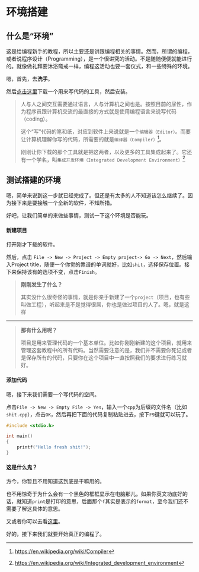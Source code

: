 # 环境搭建

## 什么是“环境”

这是给编程新手的教程，所以主要还是讲跟编程相关的事情。然而，所谓的编程，或者说程序设计（Programming），是一个很讲究的活动。不是随随便便就能进行的。就像做礼拜要沐浴斋戒一样，编程这活动也要一套仪式，和一些特殊的环境。

嗯，首先，去**洗手**。

然后[点击这里](http://sourceforge.net/projects/codeblocks/files/Binaries/13.12/Windows/codeblocks-13.12mingw-setup-TDM-GCC-481.exe)下载一个用来写代码的工具，然后安装。

> 人与人之间交互需要通过语言，人与计算机之间也是。按照目前的尿性，作为程序员跟计算机交流的最直接的方式就是使用编程语言来说写代码（coding）。
>
> 这个“写”代码的笔和纸，对应到软件上来说就是一个`编辑器（Editor）`。而要让计算机理解你写的代码，所需要的就是`编译器（Compiler）`[^1]。
>
> 刚刚让你下载的那个工具就是把这两者，以及更多的工具集成起来了。它还有一个学名，叫`集成开发环境（Integrated Development Environment）`[^2]


## 测试搭建的环境

嗯，简单来说到这一步就已经完成了。但还是有太多的人不知道该怎么继续了。因为接下来是要接触一个全新的软件，不知所措。

好吧，让我们简单的来做些事情，测试一下这个环境是否能玩。

#### 新建项目

打开刚才下载的软件。

然后，点击
`File -> New -> Project -> Empty project-> Go -> Next`，然后输入Project title，随便一个你觉的靠谱的单词就好，比如`shit`，选择保存位置。接下来保持该有的选项不变，点击`Finish`。

> **刚刚发生了什么？**
>
> 其实没什么很奇怪的事情，就是你亲手新建了一个`project`（项目，也有些叫做工程），听起来是不是觉得很屌，你也是做过项目的人了。嗯，就是这样
*****
> **那有什么用呢？**
>
> 项目是用来管理代码的一个基本单位。比如你刚刚新建的这个项目，就用来管理这套教程中的所有代码。当然需要注意的是，我们并不需要你死记或者是保存所有的代码，只要你在这个项目中一直按照我们的要求进行练习就好。

#### 添加代码

嗯，接下来我们需要一个写代码的空间。

点击`File -> New -> Empty File -> Yes`，输入一个`cpp`为后缀的文件名（比如`shit.cpp`），点击`OK`，然后再把下面的代码复制粘贴进去，按下`F9`键就可以玩了。

```c
#include <stdio.h>

int main()
{
    printf("Hello fresh shit!");
}
```

#### 这是什么鬼？

方今，你暂且不用知道这到底是干嘛用的。

也不用惊奇于为什么会有一个黑色的框框显示在电脑那儿。如果你英文功底好的话，就知道`print`是打印的意思，后面那个`f`其实是表示的`format`，至今我们还不需要了解这具体的意思。

又或者你可以去看[这里](https://en.wikipedia.org/wiki/C_%28programming_language%29)。

好的，接下来我们就要开始真正的编程了。

[^1]: https://en.wikipedia.org/wiki/Compiler
[^2]: https://en.wikipedia.org/wiki/Integrated_development_environment
